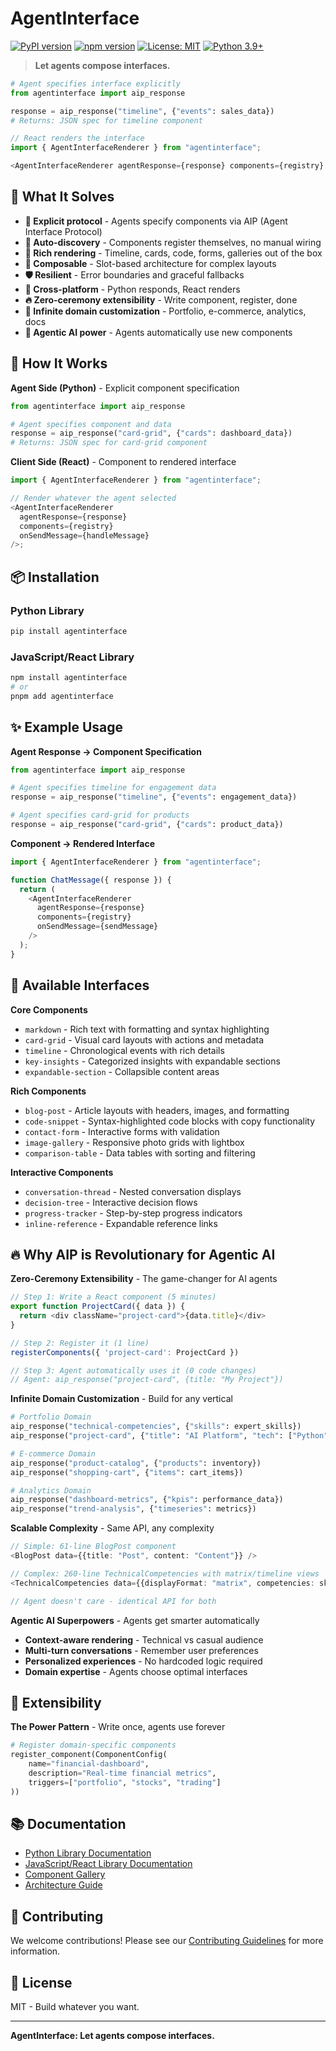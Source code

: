 # AgentInterface

[![PyPI version](https://badge.fury.io/py/agentinterface.svg)](https://badge.fury.io/py/agentinterface)
[![npm version](https://badge.fury.io/js/agentinterface.svg)](https://badge.fury.io/js/agentinterface)
[![License: MIT](https://img.shields.io/badge/License-MIT-yellow.svg)](https://opensource.org/licenses/MIT)
[![Python 3.9+](https://img.shields.io/badge/python-3.9+-blue.svg)](https://www.python.org/downloads/)

> **Let agents compose interfaces.**

```python
# Agent specifies interface explicitly
from agentinterface import aip_response

response = aip_response("timeline", {"events": sales_data})
# Returns: JSON spec for timeline component
```

```typescript
// React renders the interface
import { AgentInterfaceRenderer } from "agentinterface";

<AgentInterfaceRenderer agentResponse={response} components={registry} />;
```

## 🚀 What It Solves

- **🎯 Explicit protocol** - Agents specify components via AIP (Agent Interface Protocol)
- **🔄 Auto-discovery** - Components register themselves, no manual wiring
- **🎨 Rich rendering** - Timeline, cards, code, forms, galleries out of the box
- **🧩 Composable** - Slot-based architecture for complex layouts
- **🛡️ Resilient** - Error boundaries and graceful fallbacks
- **📱 Cross-platform** - Python responds, React renders
- **🔥 Zero-ceremony extensibility** - Write component, register, done
- **🚀 Infinite domain customization** - Portfolio, e-commerce, analytics, docs
- **🧠 Agentic AI power** - Agents automatically use new components

## 📐 How It Works

**Agent Side (Python)** - Explicit component specification

```python
from agentinterface import aip_response

# Agent specifies component and data
response = aip_response("card-grid", {"cards": dashboard_data})
# Returns: JSON spec for card-grid component
```

**Client Side (React)** - Component to rendered interface

```typescript
import { AgentInterfaceRenderer } from "agentinterface";

// Render whatever the agent selected
<AgentInterfaceRenderer
  agentResponse={response}
  components={registry}
  onSendMessage={handleMessage}
/>;
```

## 📦 Installation

### Python Library

```bash
pip install agentinterface
```

### JavaScript/React Library

```bash
npm install agentinterface
# or
pnpm add agentinterface
```

## ✨ Example Usage

**Agent Response → Component Specification**

```python
from agentinterface import aip_response

# Agent specifies timeline for engagement data
response = aip_response("timeline", {"events": engagement_data})

# Agent specifies card-grid for products
response = aip_response("card-grid", {"cards": product_data})
```

**Component → Rendered Interface**

```typescript
import { AgentInterfaceRenderer } from "agentinterface";

function ChatMessage({ response }) {
  return (
    <AgentInterfaceRenderer
      agentResponse={response}
      components={registry}
      onSendMessage={sendMessage}
    />
  );
}
```

## 🧩 Available Interfaces

**Core Components**

- `markdown` - Rich text with formatting and syntax highlighting
- `card-grid` - Visual card layouts with actions and metadata
- `timeline` - Chronological events with rich details
- `key-insights` - Categorized insights with expandable sections
- `expandable-section` - Collapsible content areas

**Rich Components**

- `blog-post` - Article layouts with headers, images, and formatting
- `code-snippet` - Syntax-highlighted code blocks with copy functionality
- `contact-form` - Interactive forms with validation
- `image-gallery` - Responsive photo grids with lightbox
- `comparison-table` - Data tables with sorting and filtering

**Interactive Components**

- `conversation-thread` - Nested conversation displays
- `decision-tree` - Interactive decision flows
- `progress-tracker` - Step-by-step progress indicators
- `inline-reference` - Expandable reference links

## 🔥 Why AIP is Revolutionary for Agentic AI

**Zero-Ceremony Extensibility** - The game-changer for AI agents

```typescript
// Step 1: Write a React component (5 minutes)
export function ProjectCard({ data }) {
  return <div className="project-card">{data.title}</div>
}

// Step 2: Register it (1 line)
registerComponents({ 'project-card': ProjectCard })

// Step 3: Agent automatically uses it (0 code changes)
// Agent: aip_response("project-card", {title: "My Project"})
```

**Infinite Domain Customization** - Build for any vertical

```python
# Portfolio Domain
aip_response("technical-competencies", {"skills": expert_skills})
aip_response("project-card", {"title": "AI Platform", "tech": ["Python", "React"]})

# E-commerce Domain  
aip_response("product-catalog", {"products": inventory})
aip_response("shopping-cart", {"items": cart_items})

# Analytics Domain
aip_response("dashboard-metrics", {"kpis": performance_data})
aip_response("trend-analysis", {"timeseries": metrics})
```

**Scalable Complexity** - Same API, any complexity

```typescript
// Simple: 61-line BlogPost component
<BlogPost data={{title: "Post", content: "Content"}} />

// Complex: 260-line TechnicalCompetencies with matrix/timeline views
<TechnicalCompetencies data={{displayFormat: "matrix", competencies: skills}} />

// Agent doesn't care - identical API for both
```

**Agentic AI Superpowers** - Agents get smarter automatically

- **Context-aware rendering** - Technical vs casual audience
- **Multi-turn conversations** - Remember user preferences  
- **Personalized experiences** - No hardcoded logic required
- **Domain expertise** - Agents choose optimal interfaces

## 🔧 Extensibility

**The Power Pattern** - Write once, agents use forever

```python
# Register domain-specific components
register_component(ComponentConfig(
    name="financial-dashboard",
    description="Real-time financial metrics",
    triggers=["portfolio", "stocks", "trading"]
))
```

## 📚 Documentation

- [Python Library Documentation](./python/README.md)
- [JavaScript/React Library Documentation](./js/README.md)
- [Component Gallery](./docs/components.md)
- [Architecture Guide](./docs/architecture.md)

## 🤝 Contributing

We welcome contributions! Please see our [Contributing Guidelines](CONTRIBUTING.md) for more information.

## 📄 License

MIT - Build whatever you want.

---

**AgentInterface: Let agents compose interfaces.**
